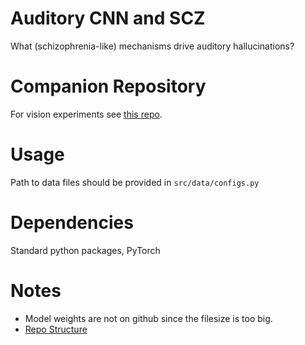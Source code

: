 # Auditory CNN and SCZ
What (schizophrenia-like) mechanisms drive auditory hallucinations?

# Companion Repository
For vision experiments see [this repo](https://github.com/chingf/hallucnn-vision).

# Usage
Path to data files should be provided in `src/data/configs.py`

# Dependencies
Standard python packages, PyTorch

# Notes
- Model weights are not on github since the filesize is too big.
- [Repo Structure](https://neptune.ai/blog/how-to-organize-deep-learning-projects-best-practices)
